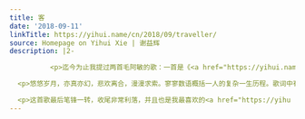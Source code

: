 ```yaml
---
title: 客
date: '2018-09-11'
linkTitle: https://yihui.name/cn/2018/09/traveller/
source: Homepage on Yihui Xie | 谢益辉
description: |2-

          <p>迄今为止我提过两首毛阿敏的歌：一首是《<a href="https://yihui.name/cn/2014/06/on-writing/">篱笆墙的影子</a>》，一首是《<a href="https://yihui.name/cn/2017/07/na/">相思</a>》。今天提第三首。她的歌中我最喜欢的当属《<a href="http://music.163.com/#/m/song?id=276362">渴望</a>》，但因为这首歌的歌词同歌声一样磅礴又真诚，所以我也说不清我是喜欢歌词还是歌声多一些。</p>

  <p>悠悠岁月，亦真亦幻，悲欢离合，漫漫求索。寥寥数语概括一人的复杂一生历程。歌词中有一字引起了我的特别注意，那就是“问询南来北往的客”中的“客”字。若论单字，我认为这是整首词中用得最好的一个字。他不是问询南来北往的“人”，而是“客”。“客”表现出了漂泊之感，与前面的上下求索人生路相呼应。每个人都在困惑的人生路上漂泊，不知渴望是对是错。</p>

  <p>这首歌最后笔锋一转，收尾非常利落，并且也是我最喜欢的<a href="https://yihu
---
```

